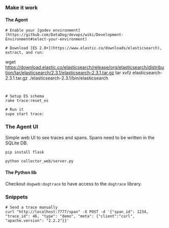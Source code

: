 ### Make it work

#### The Agent

```
# Enable your [godev environment](https://github.com/DataDog/devops/wiki/Development-Environment#select-your-environment)

# Download [ES 2.0+](https://www.elastic.co/downloads/elasticsearch), extract, and run:
```
wget https://download.elastic.co/elasticsearch/release/org/elasticsearch/distribution/tar/elasticsearch/2.3.1/elasticsearch-2.3.1.tar.gz
tar xvfz elasticsearch-2.3.1.tar.gz
./elasticsearch-2.3.1/bin/elasticsearch
```


# Setup ES schema
rake trace:reset_es

# Run it
supe start trace:
```


### The Agent UI

Simple web UI to see traces and spans. Spans need to be written in the SQLite DB.

```
pip install flask

python collector_web/server.py
```

#### The Python lib

Checkout `dogweb:dogtrace` to have access to the `dogtrace` library.

### Snippets

```
# Send a trace manually
curl "http://localhost:7777/span" -X POST -d '{"span_id": 1234, "trace_id": 46, "type": "demo", "meta": {"client":"curl", "apache.version": "2.2.2"}}'
```
